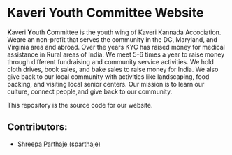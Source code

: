 # Kaveri Youth Committee Website

<b>K</b>averi <b>Y</b>outh <b>C</b>ommittee is the youth wing of Kaveri Kannada Accociation. Weare an non-profit that serves the community in the DC, Maryland, and Virginia area and abroad. Over the years KYC has raised money for medical assistance in Rural areas of India. We meet 5-6 times a year to raise money through different fundraising and community service activities. We hold cloth drives, book sales, and bake sales to raise money for India. We also give back to our local community with activities like landscaping, food packing, and visiting local senior centers. Our mission is to learn our culture, connect people,and give back to our community.

This repository is the source code for our website. 

## Contributors:
- [Shreepa Parthaje (sparthaje)]("https://github.com/spartahje")